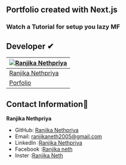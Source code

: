 ## Portfolio created with Next.js

### Watch a Tutorial for setup you lazy MF

 ## Developer ✔

 <div align = "center">
   
  |[![Ranjika Nethpriya](https://github.com/ranjika123.png?size=150)](https://github.com/ranjika123)|
  | ----------------------------------- 
  | [Ranjika Nethpriya](https://github.com/ranjika123)                                                             
  |[Porfolio](https://ranjikanethpriya.netlify.app/) 


                                                        
 </div>

 ## Contact Information💌 
 
**Ranjika Nethpriya**
- GitHub: [Ranjika Nethpriya](https://github.com/Ranjika123)
- Email: ranjikaneth2005@gmail.com
- LinkedIn :[Ranjika Nethpriya](https://www.linkedin.com/in/ranjika-nethpriya-087268246/)
- Facebook :[Ranjika neth](https://web.facebook.com/ranjikaneth/)
- Inster :[Ranjika Neth](https://www.instagram.com/ranjika_neth/)
 
   
